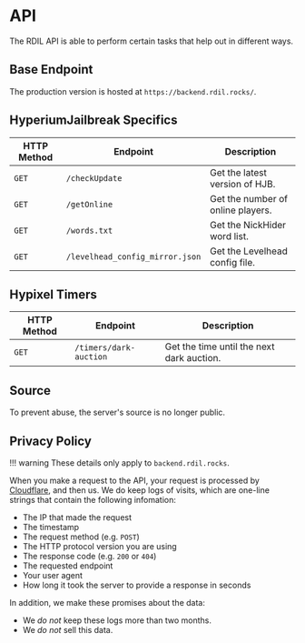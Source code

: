 # API

The RDIL API is able to perform certain tasks that help out in different ways.

## Base Endpoint

The production version is hosted at `https://backend.rdil.rocks/`.

## HyperiumJailbreak Specifics

| **HTTP Method** | **Endpoint**                    | **Description**                   |
| --------------- | ------------------------------- | --------------------------------- |
| `GET`           | `/checkUpdate`                  | Get the latest version of HJB.    |
| `GET`           | `/getOnline`                    | Get the number of online players. |
| `GET`           | `/words.txt`                    | Get the NickHider word list.      |
| `GET`           | `/levelhead_config_mirror.json` | Get the Levelhead config file.    |

## Hypixel Timers

| **HTTP Method** | **Endpoint**           | **Description**                           |
| --------------- | ---------------------- | ----------------------------------------- |
| `GET`           | `/timers/dark-auction` | Get the time until the next dark auction. |

## Source

To prevent abuse, the server's source is no longer public.

## Privacy Policy

!!! warning
These details only apply to `backend.rdil.rocks`.

When you make a request to the API, your request is processed by [Cloudflare](https://cloudflare.com/privacypolicy/), and then us.
We do keep logs of visits, which are one-line strings that contain the following infomation:

-   The IP that made the request
-   The timestamp
-   The request method (e.g. `POST`)
-   The HTTP protocol version you are using
-   The response code (e.g. `200` or `404`)
-   The requested endpoint
-   Your user agent
-   How long it took the server to provide a response in seconds

In addition, we make these promises about the data:

-   We _do not_ keep these logs more than two months.
-   We _do not_ sell this data.
